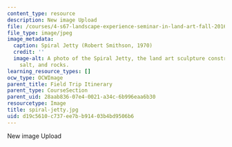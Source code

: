 ```yaml
---
content_type: resource
description: New image Upload
file: /courses/4-s67-landscape-experience-seminar-in-land-art-fall-2016/d19c5610c737ee7bb91403b4bd9506b6_spiral-jetty.jpg
file_type: image/jpeg
image_metadata:
  caption: Spiral Jetty (Robert Smithson, 1970)
  credit: ''
  image-alt: A photo of the Spiral Jetty, the land art sculpture constructed of mud,
    salt, and rocks.
learning_resource_types: []
ocw_type: OCWImage
parent_title: Field Trip Itinerary
parent_type: CourseSection
parent_uid: 28aab836-07e4-0021-a34c-6b996eaa6b30
resourcetype: Image
title: spiral-jetty.jpg
uid: d19c5610-c737-ee7b-b914-03b4bd9506b6
---
```

New image Upload

